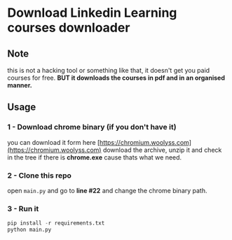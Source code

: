 # Download Linkedin Learning courses downloader

## Note

this is not a hacking tool or something like that, it doesn't get you paid courses for free. **BUT it downloads the courses in pdf and in an organised manner.**

## Usage

### 1 - Download chrome binary (if you don't have it)

you can download it form here [https://chromium.woolyss.com](https://chromium.woolyss.com) download the archive, unzip it and check in the tree if there is **chrome.exe** cause thats what we need.

### 2 - Clone this repo

open `main.py` and go to **line #22** and change the chrome binary path.

### 3 - Run it

```py
pip install -r requirements.txt
python main.py
```
